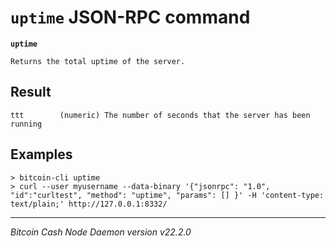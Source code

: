 `uptime` JSON-RPC command
=========================

**`uptime`**

```
Returns the total uptime of the server.
```

Result
------

```
ttt        (numeric) The number of seconds that the server has been running
```

Examples
--------

```
> bitcoin-cli uptime
> curl --user myusername --data-binary '{"jsonrpc": "1.0", "id":"curltest", "method": "uptime", "params": [] }' -H 'content-type: text/plain;' http://127.0.0.1:8332/
```

***

*Bitcoin Cash Node Daemon version v22.2.0*

